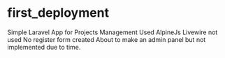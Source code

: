# first_deployment
Simple Laravel App for Projects Management
Used AlpineJs
Livewire not used
No register form created
About to make an admin panel but not implemented due to time.
